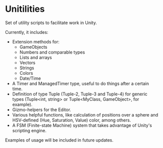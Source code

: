Unitilities
===============

Set of utility scripts to facilitate work in Unity.

Currently, it includes:
* Extension methods for:
  * GameObjects
  * Numbers and comparable types
  * Lists and arrays
  * Vectors
  * Strings
  * Colors
  * Date/Time
* A Timer and ManagedTimer type, useful to do things after a certain time.
* Definition of type Tuple (Tuple-2, Tuple-3 and Tuple-4) for generic types (Tuple<int, string> or Tuple<MyClass, GameObject>, for example).
* Gizmo-helpers for the Editor.
* Various helpful functions, like calculation of positions over a sphere and HSV-defined (Hue, Saturation, Value) color, among others.
* A FSM (Finite-state Machine) system that takes advantage of Unity's scripting engine.


Examples of usage will be included in future updates.
